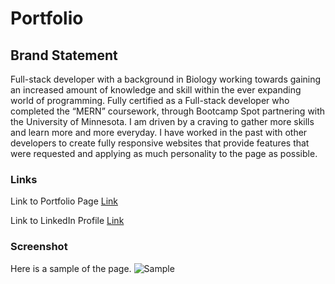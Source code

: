 # Portfolio


## Brand Statement

Full-stack developer with a background in Biology working towards gaining an increased amount of knowledge and skill within the ever expanding world of programming. Fully certified as a Full-stack developer who completed the “MERN” coursework, through Bootcamp Spot partnering with the University of Minnesota. I am driven by a craving to gather more skills and learn more and more everyday. I have worked in the past with other developers to create fully responsive websites that provide features that were requested and applying as much personality to the page as possible.

### Links

Link to Portfolio Page [Link](https://IssaIssa-Issa.github.io/Portfolio/index.html)

Link to LinkedIn Profile [Link](https://www.linkedin.com/in/issa-issa-06159718b/)

### Screenshot

Here is a sample of the page. ![Sample](../images/screenshot.png)


